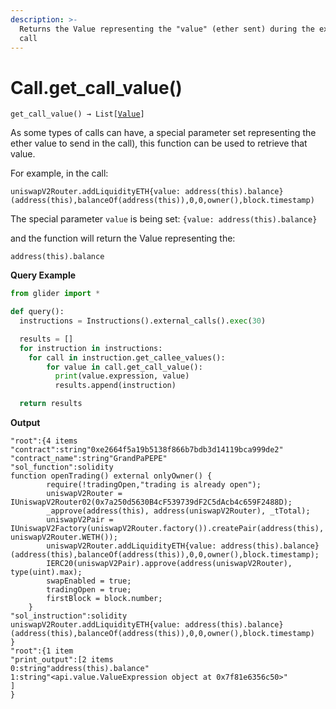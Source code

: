 ```yaml
---
description: >-
  Returns the Value representing the "value" (ether sent) during the external
  call
---
```


# Call.get\_call\_value()

`get_call_value() → List[`[`Value`](../value/)`]`

As some types of calls can have, a special parameter set representing the ether value to send in the call), this function can be used to retrieve that value.

For example, in the call:

```solidity
uniswapV2Router.addLiquidityETH{value: address(this).balance}(address(this),balanceOf(address(this)),0,0,owner(),block.timestamp)
```

The special parameter `value` is being set: `{value: address(this).balance}`

and the function will return the Value representing the:

`address(this).balance`

**Query Example**

```python
from glider import *

def query():
  instructions = Instructions().external_calls().exec(30)

  results = []
  for instruction in instructions:
    for call in instruction.get_callee_values():
        for value in call.get_call_value():
          print(value.expression, value)
          results.append(instruction)

  return results
```

**Output**

```solidity
"root":{4 items
"contract":string"0xe2664f5a19b5138f866b7bdb3d14119bca999de2"
"contract_name":string"GrandPaPEPE"
"sol_function":solidity
function openTrading() external onlyOwner() {
        require(!tradingOpen,"trading is already open");
        uniswapV2Router = IUniswapV2Router02(0x7a250d5630B4cF539739dF2C5dAcb4c659F2488D);
        _approve(address(this), address(uniswapV2Router), _tTotal);
        uniswapV2Pair = IUniswapV2Factory(uniswapV2Router.factory()).createPair(address(this), uniswapV2Router.WETH());
        uniswapV2Router.addLiquidityETH{value: address(this).balance}(address(this),balanceOf(address(this)),0,0,owner(),block.timestamp);
        IERC20(uniswapV2Pair).approve(address(uniswapV2Router), type(uint).max);
        swapEnabled = true;
        tradingOpen = true;
        firstBlock = block.number;
    }
"sol_instruction":solidity
uniswapV2Router.addLiquidityETH{value: address(this).balance}(address(this),balanceOf(address(this)),0,0,owner(),block.timestamp)
}
"root":{1 item
"print_output":[2 items
0:string"address(this).balance"
1:string"<api.value.ValueExpression object at 0x7f81e6356c50>"
]
}
```
